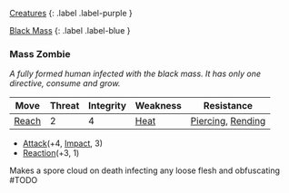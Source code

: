 [Creatures](Game/Creatures?Elite=true)
{: .label .label-purple }

[Black Mass](Game/Hostile-Groups#Black%20Mass)
{: .label .label-blue }
### Mass Zombie
*A fully formed human infected with the black mass. It has only one directive, consume and grow.*

| Move                              | Threat | Integrity | Weakness                      | Resistance                                                                 |
| --------------------------------- | ------ | --------- | ----------------------------- | -------------------------------------------------------------------------- |
| [Reach](Game/Core/Movement#Reach) | 2      | 4         | [Heat](Game/Core/Injury#Heat) | [Piercing](Game/Core/Injury#Piercing), [Rending](Game/Core/Injury#Rending) |

* [Attack](Game/Core/Blocks/Attack)(+4, [Impact](Game/Core/Injury#Impact), 3)
* [Reaction](Game/Core/Blocks/Reaction)(+3, 1)

Makes a spore cloud on death infecting any loose flesh and obfuscating #TODO 